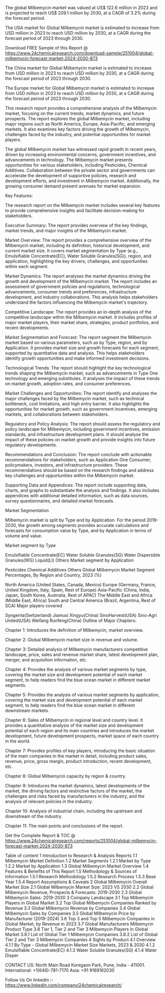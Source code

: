 The global Milbemycin market was valued at US$ 122.6 million in 2023 and is projected to reach US$ 209.1 million by 2030, at a CAGR of 3.2% during the forecast period.

The USA market for Global Milbemycin  market is estimated to increase from USD million in 2023 to reach USD million by 2030, at a CAGR during the forecast period of 2023 through 2030.

Download FREE Sample of this Report @ https://www.24chemicalresearch.com/download-sample/251004/global-milbemycin-forecast-market-2024-2030-873

The China market for Global Milbemycin  market is estimated to increase from USD million in 2023 to reach USD million by 2030, at a CAGR during the forecast period of 2023 through 2030.

The Europe market for Global Milbemycin  market is estimated to increase from USD million in 2023 to reach USD million by 2030, at a CAGR during the forecast period of 2023 through 2030.

This research report provides a comprehensive analysis of the Milbemycin market, focusing on the current trends, market dynamics, and future prospects. The report explores the global Milbemycin market, including major regions such as North America, Europe, Asia-Pacific, and emerging markets. It also examines key factors driving the growth of Milbemycin, challenges faced by the industry, and potential opportunities for market players.

The global Milbemycin market has witnessed rapid growth in recent years, driven by increasing environmental concerns, government incentives, and advancements in technology. The Milbemycin market presents opportunities for various stakeholders, including Pesticides, Chemical Additives. Collaboration between the private sector and governments can accelerate the development of supportive policies, research and development efforts, and investment in Milbemycin market. Additionally, the growing consumer demand present avenues for market expansion.

Key Features:

The research report on the Milbemycin market includes several key features to provide comprehensive insights and facilitate decision-making for stakeholders.

Executive Summary: The report provides overview of the key findings, market trends, and major insights of the Milbemycin market.

Market Overview: The report provides a comprehensive overview of the Milbemycin market, including its definition, historical development, and current market size. It covers market segmentation by Type (e.g., Emulsifiable Concentrate(EC), Water Soluble Granules(SG)), region, and application, highlighting the key drivers, challenges, and opportunities within each segment.

Market Dynamics: The report analyses the market dynamics driving the growth and development of the Milbemycin market. The report includes an assessment of government policies and regulations, technological advancements, consumer trends and preferences, infrastructure development, and industry collaborations. This analysis helps stakeholders understand the factors influencing the Milbemycin market's trajectory.

Competitive Landscape: The report provides an in-depth analysis of the competitive landscape within the Milbemycin market. It includes profiles of major market players, their market share, strategies, product portfolios, and recent developments.

Market Segmentation and Forecast: The report segment the Milbemycin market based on various parameters, such as by Type, region, and by Application. It provides market size and growth forecasts for each segment, supported by quantitative data and analysis. This helps stakeholders identify growth opportunities and make informed investment decisions.

Technological Trends: The report should highlight the key technological trends shaping the Milbemycin market, such as advancements in Type One technology and emerging substitutes. It analyses the impact of these trends on market growth, adoption rates, and consumer preferences.

Market Challenges and Opportunities: The report identify and analyses the major challenges faced by the Milbemycin market, such as technical bottleneck, cost limitations, and high entry barrier. It also highlights the opportunities for market growth, such as government incentives, emerging markets, and collaborations between stakeholders.

Regulatory and Policy Analysis: The report should assess the regulatory and policy landscape for Milbemycin, including government incentives, emission standards, and infrastructure development plans. It should analyse the impact of these policies on market growth and provide insights into future regulatory developments.

Recommendations and Conclusion: The report conclude with actionable recommendations for stakeholders, such as Application One Consumer, policymakers, investors, and infrastructure providers. These recommendations should be based on the research findings and address key challenges and opportunities within the Milbemycin market.

Supporting Data and Appendices: The report include supporting data, charts, and graphs to substantiate the analysis and findings. It also includes appendices with additional detailed information, such as data sources, survey questionnaires, and detailed market forecasts.

Market Segmentation

Milbemycin market is split by Type and by Application. For the period 2019-2030, the growth among segments provides accurate calculations and forecasts for consumption value by Type, and by Application in terms of volume and value.

Market segment by Type

Emulsifiable Concentrate(EC)
Water Soluble Granules(SG)
Water Dispersible Granules(WG)
Liquid(LI)
Others
Market segment by Application

Pesticides
Chemical Additives
Others
Global Milbemycin Market Segment Percentages, By Region and Country, 2023 (%)

North America (United States, Canada, Mexico)
Europe (Germany, France, United Kingdom, Italy, Spain, Rest of Europe)
Asia-Pacific (China, India, Japan, South Korea, Australia, Rest of APAC)
The Middle East and Africa (Middle East, Africa)
South and Central America (Brazil, Argentina, Rest of SCA)
Major players covered

Syngenta(Switzerland)
Jiamusi Xingyu(China)
SinoHarvest(USA)
Sino-Agri United(USA)
Weifang Runfeng(China)
Outline of Major Chapters:

Chapter 1: Introduces the definition of Milbemycin, market overview.

Chapter 2: Global Milbemycin market size in revenue and volume.

Chapter 3: Detailed analysis of Milbemycin manufacturers competitive landscape, price, sales and revenue market share, latest development plan, merger, and acquisition information, etc.

Chapter 4: Provides the analysis of various market segments by type, covering the market size and development potential of each market segment, to help readers find the blue ocean market in different market segments.

Chapter 5: Provides the analysis of various market segments by application, covering the market size and development potential of each market segment, to help readers find the blue ocean market in different downstream markets.

Chapter 6: Sales of Milbemycin in regional level and country level. It provides a quantitative analysis of the market size and development potential of each region and its main countries and introduces the market development, future development prospects, market space of each country in the world.

Chapter 7: Provides profiles of key players, introducing the basic situation of the main companies in the market in detail, including product sales, revenue, price, gross margin, product introduction, recent development, etc.

Chapter 8: Global Milbemycin capacity by region & country.

Chapter 9: Introduces the market dynamics, latest developments of the market, the driving factors and restrictive factors of the market, the challenges and risks faced by manufacturers in the industry, and the analysis of relevant policies in the industry.

Chapter 10: Analysis of industrial chain, including the upstream and downstream of the industry.

Chapter 11: The main points and conclusions of the report.

Get the Complete Report & TOC @ https://www.24chemicalresearch.com/reports/251004/global-milbemycin-forecast-market-2024-2030-873

Table of content
1 Introduction to Research & Analysis Reports
1.1 Milbemycin Market Definition
1.2 Market Segments
1.2.1 Market by Type
1.2.2 Market by Application
1.3 Global Milbemycin Market Overview
1.4 Features & Benefits of This Report
1.5 Methodology & Sources of Information
1.5.1 Research Methodology
1.5.2 Research Process
1.5.3 Base Year
1.5.4 Report Assumptions & Caveats
2 Global Milbemycin Overall Market Size
2.1 Global Milbemycin Market Size: 2023 VS 2030
2.2 Global Milbemycin Revenue, Prospects & Forecasts: 2019-2030
2.3 Global Milbemycin Sales: 2019-2030
3 Company Landscape
3.1 Top Milbemycin Players in Global Market
3.2 Top Global Milbemycin Companies Ranked by Revenue
3.3 Global Milbemycin Revenue by Companies
3.4 Global Milbemycin Sales by Companies
3.5 Global Milbemycin Price by Manufacturer (2019-2024)
3.6 Top 3 and Top 5 Milbemycin Companies in Global Market, by Revenue in 2023
3.7 Global Manufacturers Milbemycin Product Type
3.8 Tier 1, Tier 2 and Tier 3 Milbemycin Players in Global Market
3.8.1 List of Global Tier 1 Milbemycin Companies
3.8.2 List of Global Tier 2 and Tier 3 Milbemycin Companies
4 Sights by Product
4.1 Overview
4.1.1 By Type - Global Milbemycin Market Size Markets, 2023 & 2030
4.1.2 Emulsifiable Concentrate(EC)
4.1.3 Water Soluble Granules(SG)
4.1.4 Water Disper

CONTACT US:
North Main Road Koregaon Park, Pune, India - 411001.
International: +1(646)-781-7170
Asia: +91 9169162030

Follow Us On linkedin :- https://www.linkedin.com/company/24chemicalresearch/
